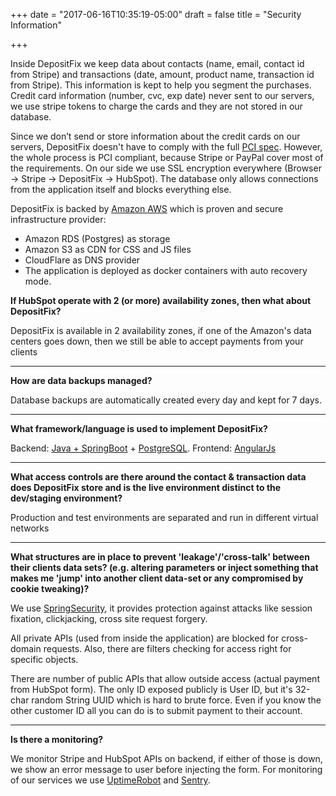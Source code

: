 +++
date = "2017-06-16T10:35:19-05:00"
draft = false
title = "Security Information"

+++


Inside DepositFix we keep data about contacts (name, email, contact id from Stripe) and transactions (date, amount, product name, transaction id from Stripe). This information is kept to help you segment the purchases.
Credit card information (number, cvc, exp date) never sent to our servers, we use stripe tokens to charge the cards and they are not stored in our database.   

Since we don’t send or store information about the credit cards on our servers, DepositFix doesn't have to comply with the full [PCI spec](https://www.pcisecuritystandards.org/pci_security/why_security_matters). 
However, the whole process is PCI compliant, because Stripe or PayPal cover most of the requirements. On our side we use SSL encryption everywhere (Browser -> Stripe -> DepositFix -> HubSpot). The database only allows connections from the application itself and blocks everything else. 


DepositFix is backed by [Amazon AWS](https://aws.amazon.com/) which is proven and secure infrastructure provider:
 
* Amazon RDS (Postgres) as storage
* Amazon S3 as CDN for CSS and JS files
* CloudFlare as DNS provider
* The application is deployed as docker containers with auto recovery mode. 


**If HubSpot operate with 2 (or more) availability zones, then what about DepositFix?**

DepositFix is available in 2 availability zones, if one of the Amazon's data centers goes down, then we still be able to accept payments from your clients

---
**How are data backups managed?**

Database backups are automatically created every day and kept for 7 days.

---
**What framework/language is used to implement DepositFix?**

Backend: [Java + SpringBoot](http://projects.spring.io/spring-boot/) + [PostgreSQL](https://www.postgresql.org/). Frontend: [AngularJs](https://angularjs.org/) 

---
**What access controls are there around the contact & transaction data does DepositFix store and is the live environment distinct to the dev/staging environment?**

Production and test environments are separated and run in different virtual networks

---
**What structures are in place to prevent 'leakage'/'cross-talk' between their clients data sets? (e.g. altering parameters or inject something that makes me 'jump' into another client data-set or any compromised by cookie tweaking)?** 

We use [SpringSecurity](https://projects.spring.io/spring-security/), it provides protection against attacks like session fixation, clickjacking, cross site request forgery.

All private APIs (used from inside the application) are blocked for cross-domain requests. Also, there are filters checking for access right for specific objects.

There are number of public APIs that allow outside access (actual payment from HubSpot form). The only ID exposed publicly is User ID, but it's 32-char random String UUID which is hard to brute force. Even if you know the other customer ID all you can do is to submit payment to their account. 

---
**Is there a monitoring?**

We monitor Stripe and HubSpot APIs on backend, if either of those is down, we show an error message to user before injecting the form.
For monitoring of our services we use [UptimeRobot](https://uptimerobot.com/) and [Sentry](https://sentry.io).